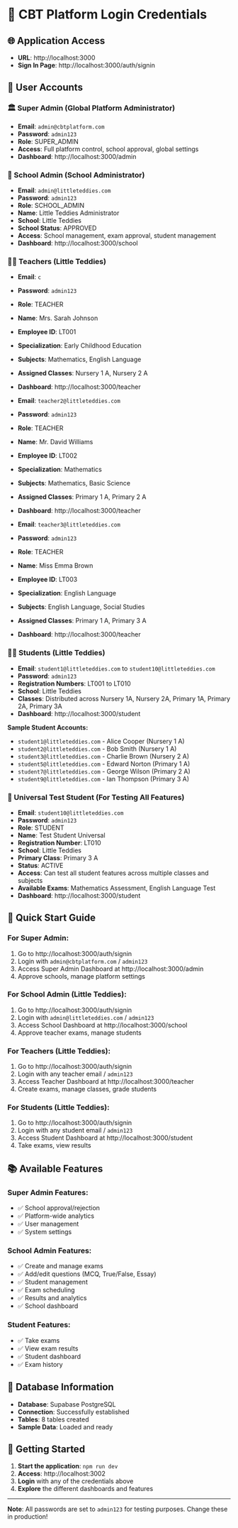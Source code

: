 # 🔐 CBT Platform Login Credentials

## 🌐 Application Access

- **URL**: http://localhost:3000
- **Sign In Page**: http://localhost:3000/auth/signin

## 👤 User Accounts

### 🏛️ Super Admin (Global Platform Administrator)

- **Email**: `admin@cbtplatform.com`
- **Password**: `admin123`
- **Role**: SUPER_ADMIN
- **Access**: Full platform control, school approval, global settings
- **Dashboard**: http://localhost:3000/admin

### 🏫 School Admin (School Administrator)

- **Email**: `admin@littleteddies.com`
- **Password**: `admin123`
- **Role**: SCHOOL_ADMIN
- **Name**: Little Teddies Administrator
- **School**: Little Teddies
- **School Status**: APPROVED
- **Access**: School management, exam approval, student management
- **Dashboard**: http://localhost:3000/school

### 👨‍🏫 Teachers (Little Teddies)

- **Email**: `c`
- **Password**: `admin123`
- **Role**: TEACHER
- **Name**: Mrs. Sarah Johnson
- **Employee ID**: LT001
- **Specialization**: Early Childhood Education
- **Subjects**: Mathematics, English Language
- **Assigned Classes**: Nursery 1 A, Nursery 2 A
- **Dashboard**: http://localhost:3000/teacher

- **Email**: `teacher2@littleteddies.com`
- **Password**: `admin123`
- **Role**: TEACHER
- **Name**: Mr. David Williams
- **Employee ID**: LT002
- **Specialization**: Mathematics
- **Subjects**: Mathematics, Basic Science
- **Assigned Classes**: Primary 1 A, Primary 2 A
- **Dashboard**: http://localhost:3000/teacher

- **Email**: `teacher3@littleteddies.com`
- **Password**: `admin123`
- **Role**: TEACHER
- **Name**: Miss Emma Brown
- **Employee ID**: LT003
- **Specialization**: English Language
- **Subjects**: English Language, Social Studies
- **Assigned Classes**: Primary 1 A, Primary 3 A
- **Dashboard**: http://localhost:3000/teacher

### 👨‍🎓 Students (Little Teddies)

- **Email**: `student1@littleteddies.com` to `student10@littleteddies.com`
- **Password**: `admin123`
- **Registration Numbers**: LT001 to LT010
- **School**: Little Teddies
- **Classes**: Distributed across Nursery 1A, Nursery 2A, Primary 1A, Primary 2A, Primary 3A
- **Dashboard**: http://localhost:3000/student

**Sample Student Accounts:**

- `student1@littleteddies.com` - Alice Cooper (Nursery 1 A)
- `student2@littleteddies.com` - Bob Smith (Nursery 1 A)
- `student3@littleteddies.com` - Charlie Brown (Nursery 2 A)
- `student5@littleteddies.com` - Edward Norton (Primary 1 A)
- `student7@littleteddies.com` - George Wilson (Primary 2 A)
- `student9@littleteddies.com` - Ian Thompson (Primary 3 A)

### 🧪 Universal Test Student (For Testing All Features)

- **Email**: `student10@littleteddies.com`
- **Password**: `admin123`
- **Role**: STUDENT
- **Name**: Test Student Universal
- **Registration Number**: LT010
- **School**: Little Teddies
- **Primary Class**: Primary 3 A
- **Status**: ACTIVE
- **Access**: Can test all student features across multiple classes and subjects
- **Available Exams**: Mathematics Assessment, English Language Test
- **Dashboard**: http://localhost:3000/student

## 🎯 Quick Start Guide

### For Super Admin:

1. Go to http://localhost:3000/auth/signin
2. Login with `admin@cbtplatform.com` / `admin123`
3. Access Super Admin Dashboard at http://localhost:3000/admin
4. Approve schools, manage platform settings

### For School Admin (Little Teddies):

1. Go to http://localhost:3000/auth/signin
2. Login with `admin@littleteddies.com` / `admin123`
3. Access School Dashboard at http://localhost:3000/school
4. Approve teacher exams, manage students

### For Teachers (Little Teddies):

1. Go to http://localhost:3000/auth/signin
2. Login with any teacher email / `admin123`
3. Access Teacher Dashboard at http://localhost:3000/teacher
4. Create exams, manage classes, grade students

### For Students (Little Teddies):

1. Go to http://localhost:3000/auth/signin
2. Login with any student email / `admin123`
3. Access Student Dashboard at http://localhost:3000/student
4. Take exams, view results

## 📚 Available Features

### Super Admin Features:

- ✅ School approval/rejection
- ✅ Platform-wide analytics
- ✅ User management
- ✅ System settings

### School Admin Features:

- ✅ Create and manage exams
- ✅ Add/edit questions (MCQ, True/False, Essay)
- ✅ Student management
- ✅ Exam scheduling
- ✅ Results and analytics
- ✅ School dashboard

### Student Features:

- ✅ Take exams
- ✅ View exam results
- ✅ Student dashboard
- ✅ Exam history

## 🔧 Database Information

- **Database**: Supabase PostgreSQL
- **Connection**: Successfully established
- **Tables**: 8 tables created
- **Sample Data**: Loaded and ready

## 🚀 Getting Started

1. **Start the application**: `npm run dev`
2. **Access**: http://localhost:3002
3. **Login** with any of the credentials above
4. **Explore** the different dashboards and features

---

**Note**: All passwords are set to `admin123` for testing purposes. Change these in production!
